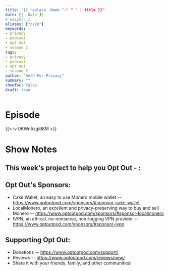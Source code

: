 ```yaml
---
title: "{{ replace .Name "-" " " | title }}"
date: {{ .Date }}
# weight: 1
aliases: ["/s2e"]
keywords:
- privacy
- podcast
- opt out
- season 2
tags:
- privacy
- podcast
- opt out
- season 2
author: "Seth For Privacy"
summary: ""
showToc: false
draft: true
---
```


# Episode



{{< iv 0KWn5zgld8M >}}

# Show Notes



## This week's project to help you Opt Out - :



## Opt Out's Sponsors:

- Cake Wallet, an easy to use Monero mobile wallet -- https://www.optoutpod.com/sponsors/#sponsor-cake-wallet
- LocalMonero, an excellent and privacy-preserving way to buy and sell Monero -- https://www.optoutpod.com/sponsors/#sponsor-localmonero
- IVPN, an ethical, no-nonsense, non-logging VPN provider -- https://www.optoutpod.com/sponsors/#sponsor-ivpn

## Supporting Opt Out:

- Donations -- https://www.optoutpod.com/support/
- Reviews -- https://www.optoutpod.com/reviews/new/
- Share it with your friends, family, and other communities!

